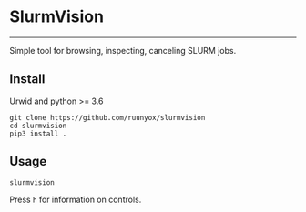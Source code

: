 # SlurmVision

---

Simple tool for browsing, inspecting, canceling SLURM jobs.

## Install

Urwid and python >= 3.6 

```
git clone https://github.com/ruunyox/slurmvision
cd slurmvision
pip3 install .
```

## Usage

`slurmvision`

Press `h` for information on controls.


